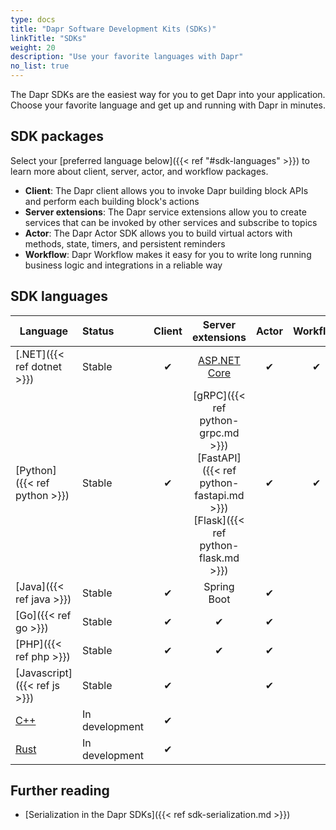 ```yaml
---
type: docs
title: "Dapr Software Development Kits (SDKs)"
linkTitle: "SDKs"
weight: 20
description: "Use your favorite languages with Dapr"
no_list: true
---
```


The Dapr SDKs are the easiest way for you to get Dapr into your application. Choose your favorite language and get up and running with Dapr in minutes.

## SDK packages

Select your [preferred language below]({{< ref "#sdk-languages" >}}) to learn more about client, server, actor, and workflow packages. 

- **Client**: The Dapr client allows you to invoke Dapr building block APIs and perform each building block's actions
- **Server extensions**: The Dapr service extensions allow you to create services that can be invoked by other services and subscribe to topics
- **Actor**: The Dapr Actor SDK allows you to build virtual actors with methods, state, timers, and persistent reminders
- **Workflow**: Dapr Workflow makes it easy for you to write long running business logic and integrations in a reliable way

## SDK languages

| Language | Status | Client | Server extensions | Actor | Workflow |
|----------|:------|:----------:|:-----------:|:---------:|:---------:|
| [.NET]({{< ref dotnet >}}) | Stable | ✔ |  [ASP.NET Core](https://github.com/dapr/dotnet-sdk/tree/master/examples/AspNetCore) | ✔ | ✔ |
| [Python]({{< ref python >}}) | Stable | ✔ | [gRPC]({{< ref python-grpc.md >}}) <br />[FastAPI]({{< ref python-fastapi.md >}})<br />[Flask]({{< ref python-flask.md >}})| ✔ | ✔ |
| [Java]({{< ref java >}}) | Stable | ✔ | Spring Boot | ✔ | |
| [Go]({{< ref go >}}) | Stable | ✔ | ✔ | ✔ | |
| [PHP]({{< ref php >}}) | Stable | ✔ | ✔ | ✔ | |
| [Javascript]({{< ref js >}}) | Stable| ✔ | | ✔ | |
| [C++](https://github.com/dapr/cpp-sdk) | In development | ✔ | | |
| [Rust](https://github.com/dapr/rust-sdk) | In development | ✔ | | | |

## Further reading

- [Serialization in the Dapr SDKs]({{< ref sdk-serialization.md >}})
